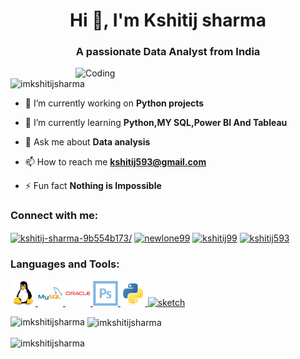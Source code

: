 
<h1 align="center">Hi 👋, I'm Kshitij sharma</h1>
<h3 align="center">A passionate Data Analyst from India</h3>

<img align="right" alt="Coding" width="400" src="https://cdn.dribbble.com/users/416610/screenshots/4801105/coding_desk_flat_vector_ui_ux_design_illustration_motion_animation_gif2.gif">

<p align="left"> <img src="https://komarev.com/ghpvc/?username=imkshitijsharma&label=Profile%20views&color=0e75b6&style=flat" alt="imkshitijsharma" /> </p>

- 🔭 I’m currently working on **Python projects**

- 🌱 I’m currently learning **Python,MY SQL,Power BI And Tableau**

- 💬 Ask me about **Data analysis**

- 📫 How to reach me **kshitij593@gmail.com**

- ⚡ Fun fact **Nothing is Impossible**

<h3 align="left">Connect with me:</h3>
<p align="left">
<a href="https://linkedin.com/in/kshitij-sharma-9b554b173/" target="blank"><img align="center" src="https://raw.githubusercontent.com/rahuldkjain/github-profile-readme-generator/master/src/images/icons/Social/linked-in-alt.svg" alt="kshitij-sharma-9b554b173/" height="30" width="40" /></a>
<a href="https://kaggle.com/newlone99" target="blank"><img align="center" src="https://raw.githubusercontent.com/rahuldkjain/github-profile-readme-generator/master/src/images/icons/Social/kaggle.svg" alt="newlone99" height="30" width="40" /></a>
<a href="https://fb.com/kshitij99" target="blank"><img align="center" src="https://raw.githubusercontent.com/rahuldkjain/github-profile-readme-generator/master/src/images/icons/Social/facebook.svg" alt="kshitij99" height="30" width="40" /></a>
<a href="https://www.hackerrank.com/kshitij593" target="blank"><img align="center" src="https://raw.githubusercontent.com/rahuldkjain/github-profile-readme-generator/master/src/images/icons/Social/hackerrank.svg" alt="kshitij593" height="30" width="40" /></a>
</p>

<h3 align="left">Languages and Tools:</h3>
<p align="left"> <a href="https://www.linux.org/" target="_blank" rel="noreferrer"> <img src="https://raw.githubusercontent.com/devicons/devicon/master/icons/linux/linux-original.svg" alt="linux" width="40" height="40"/> </a> <a href="https://www.mysql.com/" target="_blank" rel="noreferrer"> <img src="https://raw.githubusercontent.com/devicons/devicon/master/icons/mysql/mysql-original-wordmark.svg" alt="mysql" width="40" height="40"/> </a> <a href="https://www.oracle.com/" target="_blank" rel="noreferrer"> <img src="https://raw.githubusercontent.com/devicons/devicon/master/icons/oracle/oracle-original.svg" alt="oracle" width="40" height="40"/> </a> <a href="https://www.photoshop.com/en" target="_blank" rel="noreferrer"> <img src="https://raw.githubusercontent.com/devicons/devicon/master/icons/photoshop/photoshop-line.svg" alt="photoshop" width="40" height="40"/> </a> <a href="https://www.python.org" target="_blank" rel="noreferrer"> <img src="https://raw.githubusercontent.com/devicons/devicon/master/icons/python/python-original.svg" alt="python" width="40" height="40"/> </a> <a href="https://www.sketch.com/" target="_blank" rel="noreferrer"> <img src="https://www.vectorlogo.zone/logos/sketchapp/sketchapp-icon.svg" alt="sketch" width="40" height="40"/> </a> </p>

<p><img align="left" src="https://github-readme-stats.vercel.app/api/top-langs?username=imkshitijsharma&show_icons=true&locale=en&layout=compact" alt="imkshitijsharma" /></p>

<p>&nbsp;<img align="center" src="https://github-readme-stats.vercel.app/api?username=imkshitijsharma&show_icons=true&locale=en" alt="imkshitijsharma" /></p>

<p><img align="center" src="https://github-readme-streak-stats.herokuapp.com/?user=imkshitijsharma&" alt="imkshitijsharma" /></p>
<!--
**imkshitijsharma/imkshitijsharma** is a ✨ _special_ ✨ repository because its `README.md` (this file) appears on your GitHub profile.

Here are some ideas to get you started:

- 🔭 I’m currently working on ...
- 🌱 I’m currently learning ...
- 👯 I’m looking to collaborate on ...
- 🤔 I’m looking for help with ...
- 💬 Ask me about ...
- 📫 How to reach me: ...
- 😄 Pronouns: ...
- ⚡ Fun fact: ...
-->

![Snake animation](https://github.com/imkshitijsharma/imkshitijsharma/blob/output/github-contribution-grid-snake.svg)
